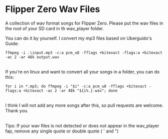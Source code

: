 # Flipper Zero Wav Files
A collection of wav format songs for Flipper Zero.
Please put the wav files in the root of your SD card in th wav_player folder.

You can do it by yourself.
I convert my mp3 files based on Uberguido's Guide:
```
ffmpeg -i .\input.mp3 -c:a pcm_u8 -fflags +bitexact -flags:a +bitexact -ac 2 -ar 48k output.wav
```

\
If you're on linux and want to convert all your songs in a folder, you can do this:
```
for i in *.mp3; do ffmpeg -i "$i" -c:a pcm_u8 -fflags +bitexact -flags:a +bitexact -ac 2 -ar 48k "${i%.}.wav"; done
```

\
I think I will not add any more songs after this, so pull requests are welcome. Thank you.

\
Tips: If your wav files is not detected or does not appear in the wav_player fap, remove any single quote or double quote ( ' and ")
